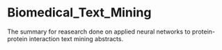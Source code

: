 # Biomedical_Text_Mining

The summary for reasearch done on applied neural networks to protein-protein interaction text mining abstracts.

